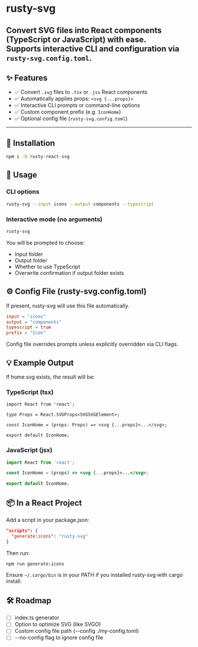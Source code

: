 # rusty-svg

Convert SVG files into React components (TypeScript or JavaScript) with ease.  
Supports interactive CLI and configuration via `rusty-svg.config.toml`.
---

## ✨ Features

- ✅ Convert `.svg` files to `.tsx` or `.jsx` React components
- ✅ Automatically applies props: `<svg {...props}>`
- ✅ Interactive CLI prompts or command-line options
- ✅ Custom component prefix (e.g. `IconHome`)
- ✅ Optional config file (`rusty-svg.config.toml`)

---

## 🚀 Installation

```bash
npm i -D rusty-react-svg
```

## 🧪 Usage

### CLI options

```bash
rusty-svg --input icons --output components --typescript
```

### Interactive mode (no arguments)

```bash
rusty-svg
```

You will be prompted to choose:

- Input folder
- Output folder
- Whether to use TypeScript
- Overwrite confirmation if output folder exists

## ⚙️ Config File (rusty-svg.config.toml)

If present, rusty-svg will use this file automatically.

```toml
input = "icons"
output = "components"
typescript = true
prefix = "Icon"
```

Config file overrides prompts unless explicitly overridden via CLI flags.

## 💡 Example Output

If home.svg exists, the result will be:

### TypeScript (tsx)

```tsx
import React from 'react';

type Props = React.SVGProps<SVGSVGElement>;

const IconHome = (props: Props) => <svg {...props}>...</svg>;

export default IconHome;
```

### JavaScript (jsx)

```jsx
import React from 'react';

const IconHome = (props) => <svg {...props}>...</svg>;

export default IconHome;
```

## 📦 In a React Project

Add a script in your package.json:

```json
"scripts": {
  "generate:icons": "rusty-svg"
}
```

Then run:

```bash
npm run generate:icons
```

Ensure `~/.cargo/bin` is in your PATH if you installed rusty-svg with cargo install.

## 🛠 Roadmap

- [ ] index.ts generator
- [ ] Option to optimize SVG (like SVGO)
- [ ] Custom config file path (--config ./my-config.toml)
- [ ] --no-config flag to ignore config file

